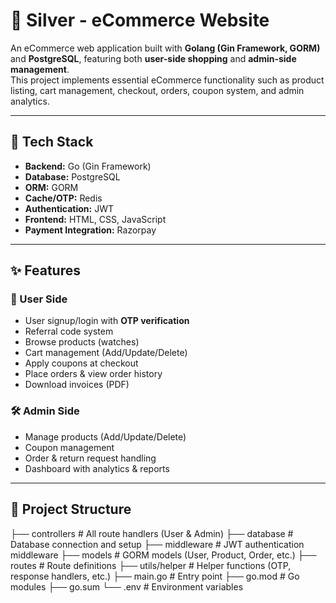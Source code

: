 # 🛒 Silver - eCommerce Website

An eCommerce web application built with **Golang (Gin Framework, GORM)** and **PostgreSQL**, featuring both **user-side shopping** and **admin-side management**.  
This project implements essential eCommerce functionality such as product listing, cart management, checkout, orders, coupon system, and admin analytics.

---

## 🚀 Tech Stack
- **Backend:** Go (Gin Framework)
- **Database:** PostgreSQL
- **ORM:** GORM
- **Cache/OTP:** Redis
- **Authentication:** JWT
- **Frontend:** HTML, CSS, JavaScript
- **Payment Integration:** Razorpay

---

## ✨ Features

### 👤 User Side
- User signup/login with **OTP verification**
- Referral code system
- Browse products (watches)
- Cart management (Add/Update/Delete)
- Apply coupons at checkout
- Place orders & view order history
- Download invoices (PDF)

### 🛠️ Admin Side
- Manage products (Add/Update/Delete)
- Coupon management
- Order & return request handling
- Dashboard with analytics & reports

---

## 📂 Project Structure
├── controllers # All route handlers (User & Admin)
├── database # Database connection and setup
├── middleware # JWT authentication middleware
├── models # GORM models (User, Product, Order, etc.)
├── routes # Route definitions
├── utils/helper # Helper functions (OTP, response handlers, etc.)
├── main.go # Entry point
├── go.mod # Go modules
├── go.sum
└── .env # Environment variables
